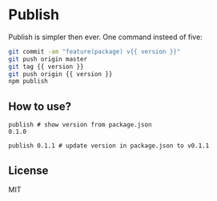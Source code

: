 # Publish

Publish is simpler then ever.
One command insteed of five:

```sh
git commit -am "feature(package) v{{ version }}"
git push origin master
git tag {{ version }}
git push origin {{ version }}
npm publish
```

## How to use?

```
publish # show version from package.json
0.1.0

publish 0.1.1 # update version in package.json to v0.1.1
```

## License

MIT
